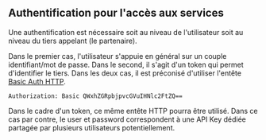 ## Authentification pour l'accès aux services
Une authentification est nécessaire soit au niveau de l'utilisateur soit au niveau du tiers appelant (le partenaire).

Dans le premier cas, l'utilisateur s'appuie en général sur un couple identifiant/mot de passe. Dans le second, il s'agit d'un token qui permet d'identifier le tiers. Dans les deux cas, il est préconisé d'utiliser l'entête [Basic Auth HTTP](http://tools.ietf.org/html/rfc2617).

```Authorization: Basic QWxhZGRpbjpvcGVuIHNlc2FtZQ==```

Dans le cadre d'un token, ce même entête HTTP pourra être utilisé. Dans ce cas par contre, le user et password correspondent à une API Key dédiée partagée par plusieurs utilisateurs potentiellement.

